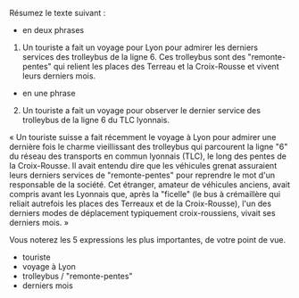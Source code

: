 Résumez le texte suivant :

- en deux phrases

1. Un touriste a fait un voyage pour Lyon pour admirer les derniers services des trolleybus de la ligne 6. Ces trolleybus sont des "remonte-pentes" qui relient les places des Terreau et la Croix-Rousse et vivent leurs derniers mois.

- en une phrase

2. Un touriste a fait un voyage pour observer le dernier service des trolleybus de la ligne 6 du TLC lyonnais.

« Un touriste suisse a fait récemment le voyage à Lyon pour admirer une dernière fois le charme vieillissant des trolleybus qui parcourent la ligne "6" du réseau des transports en commun lyonnais (TLC), le long des pentes de la Croix-Rousse. Il avait entendu dire que les véhicules grenat assuraient leurs derniers services de "remonte-pentes" pour reprendre le mot d'un responsable de la société. Cet étranger, amateur de véhicules anciens, avait compris avant les Lyonnais que, après la "ficelle" (le bus à crémaillère qui reliait autrefois les places des Terreaux et de la Croix-Rousse), l'un des derniers modes de déplacement typiquement croix-roussiens, vivait ses derniers mois. »

Vous noterez les 5 expressions les plus importantes, de votre point de vue.

- touriste
- voyage à Lyon
- trolleybus / "remonte-pentes"
- derniers mois
